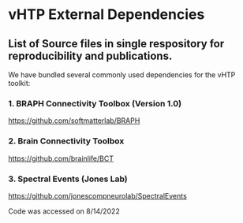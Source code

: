 # vHTP External Dependencies
## List of Source files in single respository for reproducibility and publications.

We have bundled several commonly used dependencies for the vHTP toolkit:

### 1. BRAPH Connectivity Toolbox (Version 1.0)
https://github.com/softmatterlab/BRAPH

### 2. Brain Connectivity Toolbox
https://github.com/brainlife/BCT

### 3. Spectral Events (Jones Lab)
https://github.com/jonescompneurolab/SpectralEvents

Code was accessed on 8/14/2022


